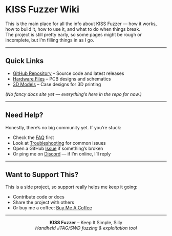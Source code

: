 # KISS Fuzzer Wiki

This is the main place for all the info about KISS Fuzzer — how it works, how to build it, how to use it, and what to do when things break.  
The project is still pretty early, so some pages might be rough or incomplete, but I’m filling things in as I go.

---

## Quick Links

- [GitHub Repository](https://github.com/seedon198/KISS) – Source code and latest releases  
- [Hardware Files](https://github.com/seedon198/KISS/tree/main/hardware) – PCB designs and schematics  
- [3D Models](https://github.com/seedon198/KISS/tree/main/case) – Case designs for 3D printing  

*(No fancy docs site yet — everything’s here in the repo for now.)*

---

## Need Help?

Honestly, there’s no big community yet. If you’re stuck:
- Check the [FAQ](FAQ) first
- Look at [Troubleshooting](Troubleshooting) for common issues
- Open a GitHub [Issue](https://github.com/seedon198/KISS/issues) if something’s broken
- Or ping me on [Discord](https://discord.gg/kiss-fuzzer) — if I’m online, I’ll reply

---

## Want to Support This?

This is a side project, so support really helps me keep it going:
- Contribute code or docs
- Share the project with others
- Or buy me a coffee: [Buy Me A Coffee](https://buymeacoffee.com/kissfuzzer)

---

<p align="center">
  <strong>KISS Fuzzer</strong> – Keep It Simple, Silly<br>
  <em>Handheld JTAG/SWD fuzzing & exploitation tool</em>
</p>

